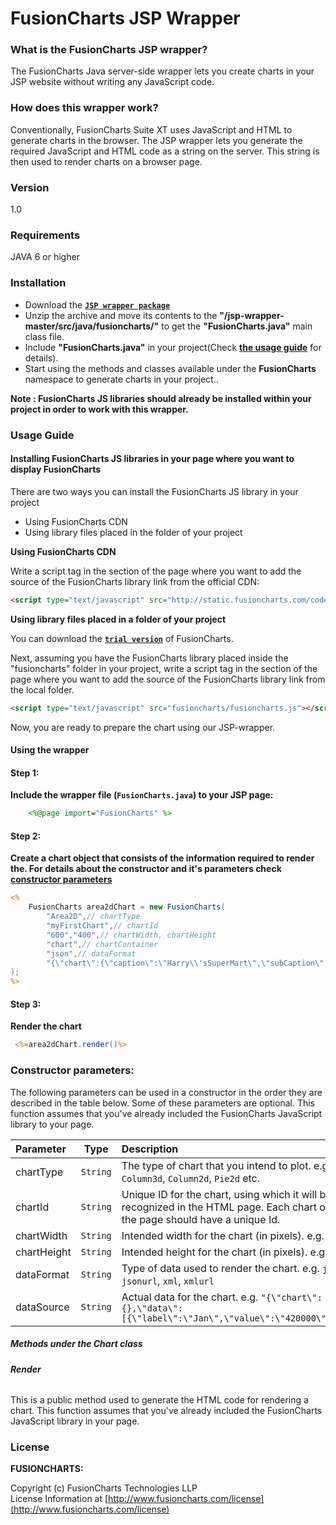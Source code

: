 # FusionCharts JSP Wrapper

### What is the FusionCharts JSP wrapper?

The FusionCharts Java server-side wrapper lets you create charts in your JSP website without writing any JavaScript code.

### How does this wrapper work?
Conventionally, FusionCharts Suite XT uses JavaScript and HTML to generate charts in the browser. The JSP wrapper lets you generate the required JavaScript and HTML code as a string on the server. This string is then used to render charts on a browser page.

### Version
1.0

### Requirements
JAVA 6 or higher

### Installation
 * Download the **[`JSP wrapper package`](http://www.fusioncharts.com/jsp-charts/)**
 * Unzip the archive and move its contents to the **"/jsp-wrapper-master/src/java/fusioncharts/"** to get the **"FusionCharts.java"** main class file.
 * Include **"FusionCharts.java"** in your project(Check **[the usage guide](http://www.fusioncharts.com/dev/using-with-server-side-languages/java/introduction.html)** for details).
 * Start using the methods and classes available under the **FusionCharts** namespace to generate charts in your project.. 
 
**Note : FusionCharts JS libraries should already be installed within your project in order to work with this wrapper.**

### Usage Guide

#### Installing FusionCharts JS libraries in your page where you want to display FusionCharts
There are two ways you can install the FusionCharts JS library in your project
* Using FusionCharts CDN
* Using library files placed in the folder of your project

**Using FusionCharts CDN**

Write a script tag in the <head> section of the page where you want to add the source of the FusionCharts library link from the official CDN:
```html
<script type="text/javascript" src="http://static.fusioncharts.com/code/latest/fusioncharts.js"></script>
```
**Using library files placed in a folder of your project**

You can download the **[`trial version`](http://www.fusioncharts.com/download/)** of FusionCharts.

Next, assuming you have the FusionCharts library placed inside the "fusioncharts" folder in your project, write a script tag in the <head> section of the page where you want to add the source of the FusionCharts library link from the local folder.
```html
<script type="text/javascript" src="fusioncharts/fusioncharts.js"></script>
```
Now, you are ready to prepare the chart using our JSP-wrapper.
#### Using the wrapper
#### Step 1:
**Include the wrapper file (`FusionCharts.java`) to your JSP page:**
```JSP
    <%@page import="FusionCharts" %>
```
#### Step 2:
**Create a chart object that consists of the information required to render the. For details about the constructor and it's parameters check [constructor parameters](#constructor-parameters)**
```JSP
<%
    FusionCharts area2dChart = new FusionCharts(
        "Area2D",// chartType
        "myFirstChart",// chartId
        "600","400",// chartWidth, chartHeight
        "chart",// chartContainer
        "json",// dataFormat
        "{\"chart\":{\"caption\":\"Harry\\'sSuperMart\",\"subCaption\":\"Top 5 stores in last month by revenue\",\"numberPrefix\":\"$\",\"theme\":\"ocean\"},\"data\":[{\"label\":\"Bakersfield Central\",\"value\":\"880000\"},{\"label\":\"Garden Grooveharbour\",\"value\":\"730000\"},{\"label\":\"Los Angeles Topanga\",\"value\":\"590000\"},{\"label\":\"Compton-Rancho Dom\",\"value\":\"520000\"},{\"label\":\"Daly City Serramonte\",\"value\":\"330000\"}]}"
);
%>
```

#### Step 3:
**Render the chart**
```JSP
 <%=area2dChart.render()%>
```

### **Constructor parameters:**
The following parameters can be used in a constructor in the order they are described in the table below. Some of these parameters are optional. This function assumes that you've already included the FusionCharts JavaScript library to your page.

| Parameter | Type | Description |
|:-------|:----------:| :------|
| chartType | `String` | The type of chart that you intend to plot. e.g. `Column3d`, `Column2d`, `Pie2d` etc.|
|chartId | `String` | Unique ID for the chart, using which it will be recognized in the HTML page. Each chart on the page should have a unique Id.|
|chartWidth | `String` | Intended width for the chart (in pixels). e.g. `400`|
|chartHeight | `String` | Intended height for the chart (in pixels). e.g. `300`|
|dataFormat | `String` | Type of data used to render the chart. e.g. `json`, `jsonurl`, `xml`, `xmlurl`|
|dataSource | `String` | Actual data for the chart. e.g. `"{\"chart\":{},\"data\":[{\"label\":\"Jan\",\"value\":\"420000\"}]}"`|

##### Methods under the Chart class
###### **Render**
This is a public method used to generate the HTML code for rendering a chart. This function assumes that you've already included the FusionCharts JavaScript library in your page.


### License

**FUSIONCHARTS:**

Copyright (c) FusionCharts Technologies LLP  
License Information at [http://www.fusioncharts.com/license](http://www.fusioncharts.com/license)


